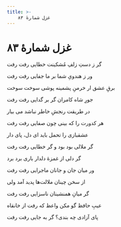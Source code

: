 ```yaml
---
title: >-
    غزل شمارهٔ ۸۳
---
```

# غزل شمارهٔ ۸۳

<div class="b" id="bn1"><div class="m1"><p>گر ز دستِ زلفِ مُشکینت خطایی رفت رفت</p></div>
<div class="m2"><p>ور ز هندویِ شما بر ما جفایی رفت رفت</p></div></div>
<div class="b" id="bn2"><div class="m1"><p>برقِ عشق ار خرمنِ پشمینه پوشی سوخت سوخت</p></div>
<div class="m2"><p>جورِ شاه کامران گر بر گدایی رفت رفت</p></div></div>
<div class="b" id="bn3"><div class="m1"><p>در طریقت رنجشِ خاطر نباشد می بیار</p></div>
<div class="m2"><p>هر کدورت را که بینی چون صفایی رفت رفت</p></div></div>
<div class="b" id="bn4"><div class="m1"><p>عشقبازی را تحمل باید ای دل، پای دار</p></div>
<div class="m2"><p>گر ملالی بود بود و گر خطایی رفت رفت</p></div></div>
<div class="b" id="bn5"><div class="m1"><p>گر دلی از غمزهٔ دلدار باری برد برد</p></div>
<div class="m2"><p>ور میان جان و جانان ماجرایی رفت رفت</p></div></div>
<div class="b" id="bn6"><div class="m1"><p>از سخن چینان ملالت‌ها پدید آمد ولی</p></div>
<div class="m2"><p>گر میانِ همنشینان ناسزایی رفت رفت</p></div></div>
<div class="b" id="bn7"><div class="m1"><p>عیبِ حافظ گو مکن واعظ که رفت از خانقاه</p></div>
<div class="m2"><p>پای آزادی چه بندی؟ گر به جایی رفت رفت</p></div></div>
